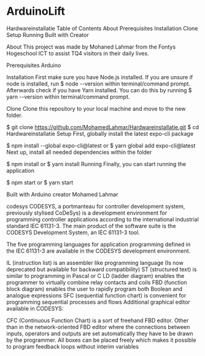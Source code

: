 # ArduinoLift
Hardwareinstallatie
Table of Contents About Prerequisites Installation Clone Setup Running Built with Creator

About This project was made by Mohaned Lahmar from the Fontys Hogeschool ICT to assist TQ4 visitors in their daily lives.

Prerequisites Arduino

Installation First make sure you have Node.js installed. If you are unsure if node is installed, run $ node --version within terminal/command prompt. Afterwards check if you have Yarn installed. You can do this by running $ yarn --version within terminal/command prompt.

Clone Clone this repository to your local machine and move to the new folder.

$ git clone https://github.com/MohamedLahmar/Hardwareinstallatie.git $ cd Hardwareinstallatie Setup First, globally install the latest expo-cli package

$ npm install --global expo-cli@latest or $ yarn global add expo-cli@latest Next up, install all needed dependencies within the folder

$ npm install or $ yarn install Running Finally, you can start running the application

$ npm start or $ yarn start

Built with Arduino creator Mohamed Lahmar

codesys
CODESYS, a portmanteau for controller development system, previously stylised CoDeSys) is a development environment for programming controller applications according to the international industrial standard IEC 61131-3. The main product of the software suite is the CODESYS Development System, an IEC 61131-3 tool.

The five programming languages for application programming defined in the IEC 61131-3 are available in the CODESYS development environment.

IL (instruction list) is an assembler like programming language (Is now deprecated but available for backward compatibility)
ST (structured text) is similar to programming in Pascal or C
LD (ladder diagram) enables the programmer to virtually combine relay contacts and coils
FBD (function block diagram) enables the user to rapidly program both Boolean and analogue expressions
SFC (sequential function chart) is convenient for programming sequential processes and flows
Additional graphical editor available in CODESYS:

CFC (Continuous Function Chart) is a sort of freehand FBD editor. Other than in the network-oriented FBD editor where the connections between inputs, operators and outputs are set automatically they have to be drawn by the programmer. All boxes can be placed freely which makes it possible to program feedback loops without interim variables
